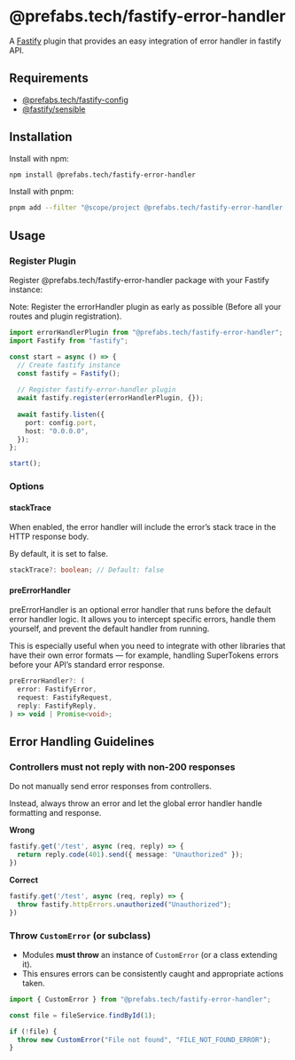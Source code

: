 # @prefabs.tech/fastify-error-handler

A [Fastify](https://github.com/fastify/fastify) plugin that provides an easy integration of error handler in fastify API.

## Requirements

* [@prefabs.tech/fastify-config](../config/)
* [@fastify/sensible](https://github.com/fastify/fastify-sensible)

## Installation

Install with npm:

```bash
npm install @prefabs.tech/fastify-error-handler
```

Install with pnpm:

```bash
pnpm add --filter "@scope/project @prefabs.tech/fastify-error-handler
```

## Usage

### Register Plugin

Register @prefabs.tech/fastify-error-handler package with your Fastify instance:

Note: Register the errorHandler plugin as early as possible (Before all your routes and plugin registration).

```typescript
import errorHandlerPlugin from "@prefabs.tech/fastify-error-handler";
import Fastify from "fastify";

const start = async () => {
  // Create fastify instance
  const fastify = Fastify();
  
  // Register fastify-error-handler plugin
  await fastify.register(errorHandlerPlugin, {});
  
  await fastify.listen({
    port: config.port,
    host: "0.0.0.0",
  });
};

start();
```
### Options

#### stackTrace

When enabled, the error handler will include the error’s stack trace in the HTTP response body.

By default, it is set to false.

```ts
stackTrace?: boolean; // Default: false
```

#### preErrorHandler

preErrorHandler is an optional error handler that runs before the default error handler logic.
It allows you to intercept specific errors, handle them yourself, and prevent the default handler from running.

This is especially useful when you need to integrate with other libraries that have their own error formats — for example, handling SuperTokens errors before your API’s standard error response.

```ts
preErrorHandler?: (
  error: FastifyError,
  request: FastifyRequest,
  reply: FastifyReply,
) => void | Promise<void>;
```

## Error Handling Guidelines

### Controllers must not reply with non-200 responses

Do not manually send error responses from controllers.

Instead, always throw an error and let the global error handler handle formatting and response.

**Wrong**

```ts
fastify.get('/test', async (req, reply) => {
  return reply.code(401).send({ message: "Unauthorized" });
})
```

**Correct**

```ts
fastify.get('/test', async (req, reply) => {
  throw fastify.httpErrors.unauthorized("Unauthorized");
})
```

### Throw `CustomError` (or subclass)
- Modules **must throw** an instance of `CustomError` (or a class extending it).
- This ensures errors can be consistently caught and appropriate actions taken.

```ts
import { CustomError } from "@prefabs.tech/fastify-error-handler";

const file = fileService.findById(1);

if (!file) {
  throw new CustomError("File not found", "FILE_NOT_FOUND_ERROR");
}
```
